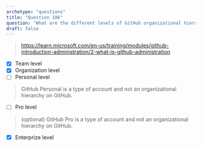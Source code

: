 ```yaml
---
archetype: "questions"
title: "Question 106"
question: "What are the different levels of GitHub organizational hierarchy?  (Choose three.)"
draft: false
---
```


> https://learn.microsoft.com/en-us/training/modules/github-introduction-administration/2-what-is-github-administration
- [x] Team level
- [x] Organization level
- [ ] Personal level
> GitHub Personal is a type of account and not an organizational hierarchy on GitHub.
- [ ] Pro level
> (optional) GitHub Pro is a type of account and not an organizational hierarchy on GitHub.
- [x] Enterprize level

